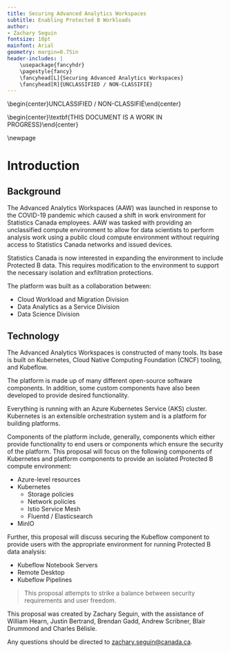```yaml
---
title: Securing Advanced Analytics Workspaces
subtitle: Enabling Protected B Workloads
author:
- Zachary Seguin
fontsize: 10pt
mainfont: Arial
geometry: margin=0.75in
header-includes: |
    \usepackage{fancyhdr}
    \pagestyle{fancy}
    \fancyhead[L]{Securing Advanced Analytics Workspaces}
    \fancyhead[R]{UNCLASSIFIED / NON-CLASSIFIÉ}
---
```


\begin{center}UNCLASSIFIED / NON-CLASSIFIÉ\end{center}

\begin{center}\textbf{THIS DOCUMENT IS A WORK IN PROGRESS}\end{center}

\newpage

# Introduction

## Background

The Advanced Analytics Workspaces (AAW) was launched in response to the
COVID-19 pandemic which caused a shift in work environment for
Statistics Canada employees. AAW was tasked with providing an unclassified
compute environment to allow for data scientists to perform analysis
work using a public cloud compute environment without requiring access
to Statistics Canada networks and  issued devices.

Statistics Canada is now interested in expanding the environment to
include Protected B data. This requires modification to the environment
to support the necessary isolation and exfiltration protections.

The platform was built as a collaboration between:

- Cloud Workload and Migration Division
- Data Analytics as a Service Division
- Data Science Division

## Technology

The Advanced Analytics Workspaces is constructed of many tools. Its base is
built on Kubernetes, Cloud Native Computing Foundation (CNCF) tooling, and Kubeflow.

The platform is made up of many different open-source software components.
In addition, some custom components have also been developed to provide desired
functionality.

Everything is running with an Azure Kubernetes Service (AKS) cluster.
Kubernetes is an extensible orchestration system and is a platform for
building platforms.

Components of the platform include, generally, components which either
provide functionality to end users or components which ensure the
security of the platform. This proposal will focus on the following
components of Kubernetes and platform components to provide an isolated
Protected B compute environment:

- Azure-level resources
- Kubernetes
  - Storage policies
  - Network policies
  - Istio Service Mesh
  - Fluentd / Elasticsearch
- MinIO

Further, this proposal will discuss securing the Kubeflow component to provide
users with the appropriate environment for running Protected B data analysis:

- Kubeflow Notebook Servers
- Remote Desktop
- Kubeflow Pipelines

> This proposal attempts to strike a balance between security requirements
> and user freedom.

This proposal was created by Zachary Seguin, with the assistance of
William Hearn, Justin Bertrand, Brendan Gadd, Andrew Scribner, Blair Drummond and Charles Bélisle.

Any questions should be directed to [zachary.seguin@canada.ca](mailto:zachary.seguin@canada.ca).
